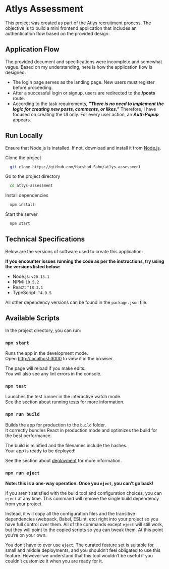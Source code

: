 # Atlys Assessment

This project was created as part of the Atlys recruitment process. The objective is to build a mini frontend application that includes an authentication flow based on the provided design.

## Application Flow

The provided document and specifications were incomplete and somewhat vague. Based on my understanding, here is how the application flow is designed:

- The login page serves as the landing page. New users must register before proceeding.
- After a successful login or signup, users are redirected to the **/posts** route.
- According to the task requirements, **_"There is no need to implement the logic for creating new posts, comments, or likes."_** Therefore, I have focused on creating the UI only. For every user action, an **_Auth Popup_** appears.

## Run Locally

Ensure that Node.js is installed. If not, download and install it from [Node.js](https://nodejs.org/en).

Clone the project

```bash
  git clone https://github.com/Harshad-Sahu/atlys-assessment
```

Go to the project directory

```bash
  cd atlys-assessment
```

Install dependencies

```bash
  npm install
```

Start the server

```bash
  npm start
```

## Technical Specifications

Below are the versions of software used to create this application:

**If you encounter issues running the code as per the instructions, try using the versions listed below:**

- Node.js: `v20.13.1`
- NPM: `10.5.2`
- React: `^18.3.1`
- TypeScript: `^4.9.5`

All other dependency versions can be found in the `package.json` file.

## Available Scripts

In the project directory, you can run:

### `npm start`

Runs the app in the development mode.\
Open [http://localhost:3000](http://localhost:3000) to view it in the browser.

The page will reload if you make edits.\
You will also see any lint errors in the console.

### `npm test`

Launches the test runner in the interactive watch mode.\
See the section about [running tests](https://facebook.github.io/create-react-app/docs/running-tests) for more information.

### `npm run build`

Builds the app for production to the `build` folder.\
It correctly bundles React in production mode and optimizes the build for the best performance.

The build is minified and the filenames include the hashes.\
Your app is ready to be deployed!

See the section about [deployment](https://facebook.github.io/create-react-app/docs/deployment) for more information.

### `npm run eject`

**Note: this is a one-way operation. Once you `eject`, you can’t go back!**

If you aren’t satisfied with the build tool and configuration choices, you can `eject` at any time. This command will remove the single build dependency from your project.

Instead, it will copy all the configuration files and the transitive dependencies (webpack, Babel, ESLint, etc) right into your project so you have full control over them. All of the commands except `eject` will still work, but they will point to the copied scripts so you can tweak them. At this point you’re on your own.

You don’t have to ever use `eject`. The curated feature set is suitable for small and middle deployments, and you shouldn’t feel obligated to use this feature. However we understand that this tool wouldn’t be useful if you couldn’t customize it when you are ready for it.
